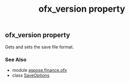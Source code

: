 ﻿---
title: ofx_version property
second_title: Aspose.Finance for Python via .NET API References
description: 
type: docs
weight: 30
url: /python-net/aspose.finance.ofx/saveoptions/ofx_version/
is_root: false
---

## ofx_version property


Gets and sets the save file format.

### See Also
* module [aspose.finance.ofx](../../)
* class [SaveOptions](/finance/python-net/aspose.finance.ofx/saveoptions)
